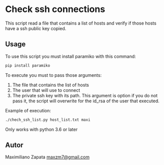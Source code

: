 # Check ssh connections
This script read a file that contains a list of hosts and verify if those hosts have a ssh public key copied.

## Usage
To use this script you must install paramiko with this command:

```bash
pip install paramiko
```
To execute you must to pass those arguments:
1) The file that contains the list of hosts
2) The user that will use to connect
3) The private ssh key with its path. This argument is option if you do not pass it, the script will overwrite for the id_rsa of the user that executed.

Example of execution:

```bash
./chech_ssh_list.py host_list.txt maxi
```

Only works with python 3.6 or later

## Autor
Maximiliano Zapata
maxzm7@gmail.com
